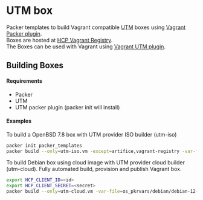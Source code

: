 # UTM box

Packer templates to build Vagrant compatible [UTM](https://mac.getutm.app/) boxes using [Vagrant Packer plugin](https://github.com/naveenrajm7/packer-plugin-utm).  
Boxes are hosted at [HCP Vagrant Registry](https://portal.cloud.hashicorp.com/vagrant/discover/utm).  
The Boxes can be used with Vagrant using [Vagrant UTM plugin](https://naveenrajm7.github.io/vagrant_utm).  



## Building Boxes

#### Requirements
* Packer
* UTM
* UTM packer plugin (packer init will install)

#### Examples 

To build a OpenBSD 7.8 box with UTM provider ISO builder (utm-iso)

```bash
packer init packer_templates
packer build --only=utm-iso.vm -except=artifice,vagrant-registry -var-file=os_pkrvars/openbsd/openbsd-7.6-aarch64.pkrvars.hcl ./packer_templates
```

To build Debian box using cloud image with UTM provider cloud builder (utm-cloud).
Fully automated build, provision and publish Vagrant box.
```bash
export HCP_CLIENT_ID=<id>
export HCP_CLIENT_SECRET=<secret>
packer build --only=utm-cloud.vm -var-file=os_pkrvars/debian/debian-12-aarch-cloud.pkrvars.hcl -var display_nopause=true -var boot_nopause=true -var export_nopause=true -var version=$VERSION ./packer_templates
```